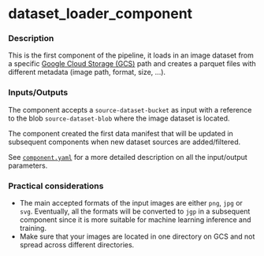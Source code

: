# dataset_loader_component

### Description

This is the first component of the pipeline, it loads in an image dataset from a specific 
[Google Cloud Storage (GCS)](https://cloud.google.com/storage/docs) path and creates a
parquet files with different metadata (image path, format, size, ...).

### **Inputs/Outputs**
The component accepts a `source-dataset-bucket` as input with a reference to the blob `source-dataset-blob`
where the image dataset is located.  

The component created the first data manifest that will be updated in subsequent components when new dataset sources
are added/filtered.  

See [`component.yaml`](component.yaml) for a more detailed description on all the input/output parameters. 

### **Practical considerations**

* The main accepted formats of the input images are either `png`, `jpg` or `svg`. Eventually, all the formats will be converted to 
`jgp` in a subsequent component since it is more suitable for machine learning inference and training.
* Make sure that your images are located in one directory on GCS and not spread across different directories. 